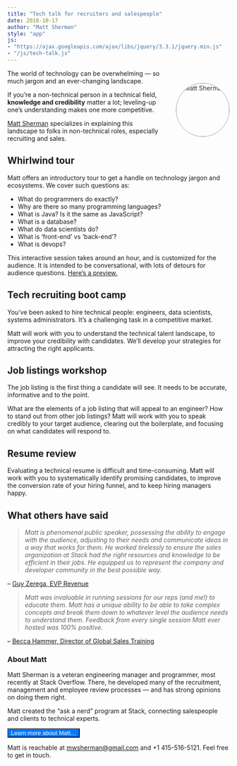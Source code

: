 ```yaml
---
title: "Tech talk for recruiters and salespeople"
date: 2018-10-17
author: "Matt Sherman"
style: "app"
js:
- "https://ajax.googleapis.com/ajax/libs/jquery/3.3.1/jquery.min.js"
- "/js/tech-talk.js"
---
```


![Matt Sherman](https://pbs.twimg.com/profile_images/557247446649036800/JSalo08u_400x400.jpeg#photo)

The world of technology can be overwhelming — so much jargon and an ever-changing landscape.

If you’re a non-technical person in a technical field, **knowledge and credibility** matter a lot; leveling-up one’s understanding makes one more competitive.

[Matt Sherman](/about/) specializes in explaining this landscape to folks in non-technical roles, especially  recruiting and sales.

## Whirlwind tour

Matt offers an introductory tour to get a handle on technology jargon and ecosystems. We cover such questions as:

- What do programmers do exactly?
- Why are there so many programming languages?
- What is Java? Is it the same as JavaScript?
- What is a database?
- What do data scientists do?
- What is ‘front-end’ vs ‘back-end’?
- What is devops?

This interactive session takes around an hour, and is customized for the audience. It is intended to be conversational, with lots of detours for audience questions. [Here’s a preview.](https://youtu.be/oGWGzkEHnQU)

## Tech recruiting boot camp

You’ve been asked to hire technical people: engineers, data scientists, systems administrators. It’s a challenging task in a competitive market.

Matt will work with you to understand the technical talent landscape, to improve your credibility with candidates. We’ll develop your strategies for attracting the right applicants.

## Job listings workshop

The job listing is the first thing a candidate will see. It needs to be accurate, informative and to the point.

What are the elements of a job listing that will appeal to an engineer? How to stand out from other job listings? Matt will work with you to speak credibly to your target audience, clearing out the boilerplate, and focusing on what candidates will respond to.

## Resume review

Evaluating a technical resume is difficult and time-consuming. Matt will work with you to systematically identify promising candidates, to improve the conversion rate of your hiring funnel, and to keep hiring managers happy.

## What others have said

> _Matt is phenomenal public speaker, possessing the ability to engage with the audience, adjusting to their needs and communicate ideas in a way that works for them. He worked tirelessly to ensure the sales organization at Stack had the right resources and knowledge to be efficient in their jobs. He equipped us to represent the company and developer community in the best possible way._

– [Guy Zerega, EVP Revenue](https://www.linkedin.com/in/guy-zerega-136b487)

> _Matt was invaluable in running sessions for our reps (and me!) to educate them. Matt has a unique ability to be able to take complex concepts and break them down to whatever level the audience needs to understand them. Feedback from every single session Matt ever hosted was 100% positive._

– [Becca Hammer, Director of Global Sales Training](https://www.linkedin.com/in/beccathetrainer)

### About Matt

Matt Sherman is a veteran engineering manager and programmer, most recently at Stack Overflow. There, he developed many of the recruitment, management and employee review processes — and has strong opinions on doing them right.

Matt created the “ask a nerd” program at Stack, connecting salespeople and clients to technical experts.

<button href="/about/"> Learn more about Matt… </button>

Matt is reachable at mwsherman@gmail.com and +1 415-516-5121. Feel free to get in touch.

<style>

img[src$='#photo'] {
    float: right;
    margin: 0 0 2em 2em;
    position: relative;
    top: 30px;
    opacity: .9;
    width: 120px;
    border-radius: 50%;
    border: 1px solid #999;
}

button {
    width: auto;
    background-color: #007AFF;
    color: white;
}

</style>
